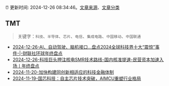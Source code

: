:alarm_clock: 更新时间: 2024-12-26 08:34:46。[文章来源](/README.md)、[文章分类](/TAGS.md)

## TMT


> 关键字：`科技`、`半导体`、`芯片`、`电信`、`集成电路`、`中国移动`、`中国联通`



- [2024-12-26-AI、自动驾驶、脑机接口…盘点2024全球科技界十大“震惊”事件-|-财联社环球年终盘点](https://www.cls.cn/detail/1899273) 
- [2024-12-26-科技巨头押注核电SMR技术路线-国内核准提速-民营资本加速入场丨年终盘点](https://www.cls.cn/detail/1900677) 
- [2024-11-20-加快构建同创新相适应的科技金融体制](https://xueqiu.com/9193403816/313561745) 
- [2024-11-19-国芯科技：自主芯片技术突破，AIMCU重塑行业格局](https://xueqiu.com/8151841495/313402043) 
